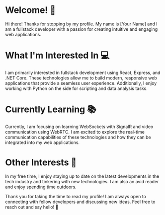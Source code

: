 # Welcome! 🎉

Hi there! Thanks for stopping by my profile. My name is [Your Name] and I am a fullstack developer with a passion for creating intuitive and engaging web applications.

# What I'm Interested In 💻

I am primarily interested in fullstack development using React, Express, and .NET Core. These technologies allow me to build modern, responsive web applications that provide a seamless user experience. Additionally, I enjoy working with Python on the side for scripting and data analysis tasks.

# Currently Learning 📚

Currently, I am focusing on learning WebSockets with SignalR and video communication using WebRTC. I am excited to explore the real-time communication capabilities of these technologies and how they can be integrated into my web applications.

# Other Interests 🌟

In my free time, I enjoy staying up to date on the latest developments in the tech industry and tinkering with new technologies. I am also an avid reader and enjoy spending time outdoors.

Thank you for taking the time to read my profile! I am always open to connecting with fellow developers and discussing new ideas. Feel free to reach out and say hello! 💬



